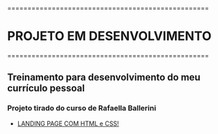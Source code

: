 ==================================================
# PROJETO EM DESENVOLVIMENTO

==================================================
## Treinamento para desenvolvimento do meu currículo pessoal

### Projeto tirado do curso de Rafaella Ballerini

 - [LANDING PAGE COM HTML e CSS!](https://www.youtube.com/watch?v=llF6vD-RljE&t=0s)